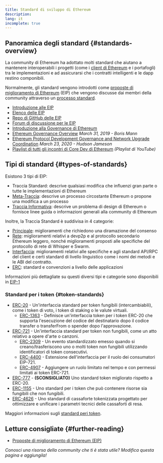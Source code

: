 ```yaml
---
title: Standard di sviluppo di Ethereum
description:
lang: it
incomplete: true
---
```


## Panoramica degli standard {#standards-overview}

La community di Ethereum ha adottato molti standard che aiutano a mantenere interoperabili i progetti (come i [client di Ethereum](/developers/docs/nodes-and-clients/) e i portafogli) tra le implementazioni e ad assicurarsi che i contratti intelligenti e le dapp restino componibili.

Normalmente, gli standard vengono introdotti come [proposte di miglioramento di Ethereum](/eips/) (EIP) che vengono discusse dai membri della community attraverso un [processo standard](https://eips.ethereum.org/EIPS/eip-1).

- [Introduzione alle EIP](/eips/)
- [Elenco delle EIP](https://eips.ethereum.org/)
- [Repo di GitHub delle EIP](https://github.com/ethereum/EIPs)
- [Forum di discussione per le EIP](https://ethereum-magicians.org/c/eips)
- [Introduzione alla Governance di Ethereum](/governance/)
- [Ethereum Governance Overview](https://web.archive.org/web/20201107234050/https://blog.bmannconsulting.com/ethereum-governance/) _March 31, 2019 - Boris Mann_
- [Ethereum Protocol Development Governance and Network Upgrade Coordination](https://hudsonjameson.com/2020-03-23-ethereum-protocol-development-governance-and-network-upgrade-coordination/) _March 23, 2020 - Hudson Jameson_
- [Playlist di tutti gli incontri di Core Dev di Ethereum](https://www.youtube.com/@EthereumProtocol) _(Playlist di YouTube)_

## Tipi di standard {#types-of-standards}

Esistono 3 tipi di EIP:

- Traccia Standard: descrive qualsiasi modifica che influenzi gran parte o tutte le implementazioni di Ethereum
- [Meta-Traccia](https://eips.ethereum.org/meta): descrive un processo circostante Ethereum o propone una modifica a un processo
- [Traccia Informativa](https://eips.ethereum.org/informational): descrive un problema di design di Ethereum o fornisce linee guida o informazioni generali alla community di Ethereum

Inoltre, la Traccia Standard è suddivisa in 4 categorie:

- [Principale](https://eips.ethereum.org/core): miglioramenti che richiedono una diramazione del consenso
- [Rete](https://eips.ethereum.org/networking): miglioramenti relativi a devp2p e al protocollo secondario Ethereum leggero, nonché miglioramenti proposti alle specifiche del protocollo di rete di Whisper e Swarm.
- [Interfaccia](https://eips.ethereum.org/interface): miglioramenti relativi alle specifiche e agli standard API/RPC del client e certi standard di livello linguistico come i nomi dei metodi e le ABI del contratto.
- [ERC](https://eips.ethereum.org/erc): standard e convenzioni a livello delle applicazioni

Informazioni più dettagliate su questi diversi tipi e categorie sono disponibili in [EIP-1](https://eips.ethereum.org/EIPS/eip-1#eip-types)

### Standard per i token {#token-standards}

- [ERC-20](/developers/docs/standards/tokens/erc-20/) - Un'interfaccia standard per token fungibili (intercambiabili), come i token di voto, i token di staking o le valute virtuali.
  - [ERC-1363](https://eips.ethereum.org/EIPS/eip-1363) - Definisce un'interfaccia token per i token ERC-20 che supporta l'esecuzione del codice del destinatario dopo il codice transfer o transferFrom o spender dopo l'approvazione.
- [ERC-721](/developers/docs/standards/tokens/erc-721/) - Un'interfaccia standard per token non fungibili, come un atto relativo a opere d'arte o canzoni.
  - [ERC-2309](https://eips.ethereum.org/EIPS/eip-2309) - Un evento standardizzato emesso quando si creano/trasferiscono uno o molti token non fungibili utilizzando identificatori di token consecutivi.
  - [ERC-4400](https://eips.ethereum.org/EIPS/eip-4400) - Estensione dell'interfaccia per il ruolo dei consumatori EIP-721.
  - [ERC-4907](https://eips.ethereum.org/EIPS/eip-4907) - Aggiungere un ruolo limitato nel tempo e con permessi limitati ai token ERC-721.
- [ERC-777](/developers/docs/standards/tokens/erc-777/) - **(SCONSIGLIATO)** Uno standard token migliorato rispetto a ERC-20.
- [ERC-1155](/developers/docs/standards/tokens/erc-1155/) - Uno standard per i token che può contenere risorse sia fungibili che non fungibili.
- [ERC-4626](/developers/docs/standards/tokens/erc-4626/) - Uno standard di cassaforte tokenizzata progettato per ottimizzare e unificare i parametri tecnici delle cassaforti di resa.

Maggiori informazioni sugli [standard peri token](/developers/docs/standards/tokens/).

## Letture consigliate {#further-reading}

- [Proposte di miglioramento di Ethereum (EIP)](/eips/)

_Conosci una risorsa della community che ti è stata utile? Modifica questa pagina e aggiungila!_
